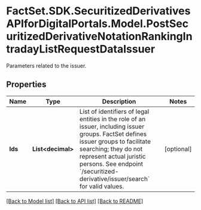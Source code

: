 # FactSet.SDK.SecuritizedDerivativesAPIforDigitalPortals.Model.PostSecuritizedDerivativeNotationRankingIntradayListRequestDataIssuer
Parameters related to the issuer.

## Properties

Name | Type | Description | Notes
------------ | ------------- | ------------- | -------------
**Ids** | **List&lt;decimal&gt;** | List of identifiers of legal entities in the role of an issuer, including issuer groups. FactSet defines issuer groups to facilitate searching; they do not represent actual juristic persons. See endpoint &#x60;/securitized-derivative/issuer/search&#x60; for valid values. | [optional] 

[[Back to Model list]](../README.md#documentation-for-models) [[Back to API list]](../README.md#documentation-for-api-endpoints) [[Back to README]](../README.md)


